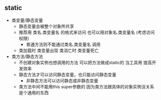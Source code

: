 ## static 
- 类变量/静态变量
  - 静态变量会被整个对象所共享
  - 推荐用 类名.类变量名 的格式来访问 也可以用对象名.类变量名 (考虑访问权限)
    - 普通方法则不能通过类名.类变量名 调用
  - 类加载时 类变量出现 类消亡时 类变量死亡
- 类方法/静态方法
  - 不创建对象实例也想调用的方法  可以把方法做成static的 当工具用 提高开发效率
  - 静态方法才可以访问静态变量，也只能访问静态变量 
    - 非静态方法可以访问静态或非静态变量 
  - 类方法中间不能用this super参数的  因为类方法跟具体的对象实例没关系 是个通用的东西
